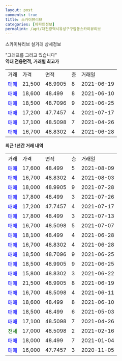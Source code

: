 ```yaml
---
layout: post
comments: true
title: 스카이뷰리브
categories: [아파트정보]
permalink: /apt/대전광역시유성구구암동스카이뷰리브
---
```


스카이뷰리브 실거래 상세정보

<script type="text/javascript">
  google.charts.load('current', {'packages':['line', 'corechart']});
  google.charts.setOnLoadCallback(drawChart);

  function drawChart() {
    var data = new google.visualization.DataTable();
    data.addColumn('date', '거래일');
    data.addColumn('number', "매매");
    data.addColumn('number', "전세");
    data.addColumn('number', "전매");

    data.addRows([[new Date(Date.parse("2021-08-09")), 17600, null, null], [new Date(Date.parse("2021-08-03")), 16700, null, null], [new Date(Date.parse("2021-07-28")), 18000, null, null], [new Date(Date.parse("2021-07-26")), 17800, null, null], [new Date(Date.parse("2021-07-17")), 17200, null, null], [new Date(Date.parse("2021-07-13")), 17800, null, null], [new Date(Date.parse("2021-07-07")), 16700, null, null], [new Date(Date.parse("2021-06-28")), 18100, null, null], [new Date(Date.parse("2021-06-28")), 16700, null, null], [new Date(Date.parse("2021-06-25")), 18500, null, null], [new Date(Date.parse("2021-06-25")), 18500, null, null], [new Date(Date.parse("2021-06-22")), 15800, null, null], [new Date(Date.parse("2021-06-19")), 21500, null, null], [new Date(Date.parse("2021-06-11")), 16700, null, null], [new Date(Date.parse("2021-06-10")), 18600, null, null], [new Date(Date.parse("2021-05-03")), 18500, null, null], [new Date(Date.parse("2021-04-26")), 17100, null, null], [new Date(Date.parse("2021-02-16")), null, 17000, null], [new Date(Date.parse("2021-01-04")), 18000, null, null], [new Date(Date.parse("2020-11-05")), 16000, null, null]]);

    var options = {
      hAxis: {
        format: 'yyyy/MM/dd'
      },    
      lineWidth: 0,
      pointsVisible: true,    
      title: '최근 1년간 유형별 실거래가 분포',
      legend: { position: 'bottom' }
    };

    var formatter = new google.visualization.NumberFormat({pattern:'###,###'} );
    formatter.format(data, 1);
    formatter.format(data, 2);
    
    setTimeout(function() {
        var chart = new google.visualization.LineChart(document.getElementById('columnchart_material'));
        chart.draw(data, (options));
        document.getElementById('loading').style.display = 'none';
    }, 200);
  }
</script>


<div id="loading" style="z-index:20; display: block; margin-left: 0px">"그래프를 그리고 있습니다"</div>
<div id="columnchart_material" style="width: 95%; margin-left: 0px; display: block"></div>
<!-- contents start -->
<b>역대 전용면적, 거래별 최고가</b>
<table class="sortable">
    <tr>
      <td>거래</td>
      <td>가격</td>
      <td>면적</td>
      <td>층</td>
      <td>거래일</td>
    </tr>
        <tr>
          <td><a style="color: blue">매매</a></td>
          <td>21,500</td>
          <td>48.9905</td>
          <td>8</td>
          <td>2021-06-19</td>
        </tr>            <tr>
          <td><a style="color: blue">매매</a></td>
          <td>18,600</td>
          <td>48.499</td>
          <td>8</td>
          <td>2021-06-10</td>
        </tr>            <tr>
          <td><a style="color: blue">매매</a></td>
          <td>18,500</td>
          <td>48.7096</td>
          <td>9</td>
          <td>2021-06-25</td>
        </tr>            <tr>
          <td><a style="color: blue">매매</a></td>
          <td>17,200</td>
          <td>47.7457</td>
          <td>4</td>
          <td>2021-07-17</td>
        </tr>            <tr>
          <td><a style="color: blue">매매</a></td>
          <td>17,100</td>
          <td>48.5098</td>
          <td>7</td>
          <td>2021-04-26</td>
        </tr>            <tr>
          <td><a style="color: blue">매매</a></td>
          <td>16,700</td>
          <td>48.8302</td>
          <td>4</td>
          <td>2021-06-28</td>
        </tr>        
    
    
</table>

<b>최근 1년간 거래 내역</b>

<table class="sortable">
    <tr>
      <td>거래</td>
      <td>가격</td>
      <td>면적</td>
      <td>층</td>
      <td>거래일</td>
    </tr>
    <tr>
      <td><a style="color: blue">매매</a></td>
      <td>17,600</td>
      <td>48.499</td>
      <td>5</td>
      <td>2021-08-09</td>
    </tr>          <tr>
      <td><a style="color: blue">매매</a></td>
      <td>16,700</td>
      <td>48.8302</td>
      <td>4</td>
      <td>2021-08-03</td>
    </tr>          <tr>
      <td><a style="color: blue">매매</a></td>
      <td>18,000</td>
      <td>48.9905</td>
      <td>9</td>
      <td>2021-07-28</td>
    </tr>          <tr>
      <td><a style="color: blue">매매</a></td>
      <td>17,800</td>
      <td>48.499</td>
      <td>3</td>
      <td>2021-07-26</td>
    </tr>          <tr>
      <td><a style="color: blue">매매</a></td>
      <td>17,200</td>
      <td>47.7457</td>
      <td>4</td>
      <td>2021-07-17</td>
    </tr>          <tr>
      <td><a style="color: blue">매매</a></td>
      <td>17,800</td>
      <td>48.499</td>
      <td>3</td>
      <td>2021-07-13</td>
    </tr>          <tr>
      <td><a style="color: blue">매매</a></td>
      <td>16,700</td>
      <td>48.5098</td>
      <td>5</td>
      <td>2021-07-07</td>
    </tr>          <tr>
      <td><a style="color: blue">매매</a></td>
      <td>18,100</td>
      <td>48.499</td>
      <td>4</td>
      <td>2021-06-28</td>
    </tr>          <tr>
      <td><a style="color: blue">매매</a></td>
      <td>16,700</td>
      <td>48.8302</td>
      <td>4</td>
      <td>2021-06-28</td>
    </tr>          <tr>
      <td><a style="color: blue">매매</a></td>
      <td>18,500</td>
      <td>48.7096</td>
      <td>9</td>
      <td>2021-06-25</td>
    </tr>          <tr>
      <td><a style="color: blue">매매</a></td>
      <td>18,500</td>
      <td>48.9905</td>
      <td>9</td>
      <td>2021-06-25</td>
    </tr>          <tr>
      <td><a style="color: blue">매매</a></td>
      <td>15,800</td>
      <td>48.8302</td>
      <td>3</td>
      <td>2021-06-22</td>
    </tr>          <tr>
      <td><a style="color: blue">매매</a></td>
      <td>21,500</td>
      <td>48.9905</td>
      <td>8</td>
      <td>2021-06-19</td>
    </tr>          <tr>
      <td><a style="color: blue">매매</a></td>
      <td>16,700</td>
      <td>48.5098</td>
      <td>4</td>
      <td>2021-06-11</td>
    </tr>          <tr>
      <td><a style="color: blue">매매</a></td>
      <td>18,600</td>
      <td>48.499</td>
      <td>8</td>
      <td>2021-06-10</td>
    </tr>          <tr>
      <td><a style="color: blue">매매</a></td>
      <td>18,500</td>
      <td>48.499</td>
      <td>6</td>
      <td>2021-05-03</td>
    </tr>          <tr>
      <td><a style="color: blue">매매</a></td>
      <td>17,100</td>
      <td>48.5098</td>
      <td>7</td>
      <td>2021-04-26</td>
    </tr>          <tr>
      <td><a style="color: darkgreen">전세</a></td>
      <td>17,000</td>
      <td>48.5098</td>
      <td>2</td>
      <td>2021-02-16</td>
    </tr>          <tr>
      <td><a style="color: blue">매매</a></td>
      <td>18,000</td>
      <td>48.499</td>
      <td>7</td>
      <td>2021-01-04</td>
    </tr>          <tr>
      <td><a style="color: blue">매매</a></td>
      <td>16,000</td>
      <td>47.7457</td>
      <td>3</td>
      <td>2020-11-05</td>
    </tr>      </table>
<!-- contents end -->    

